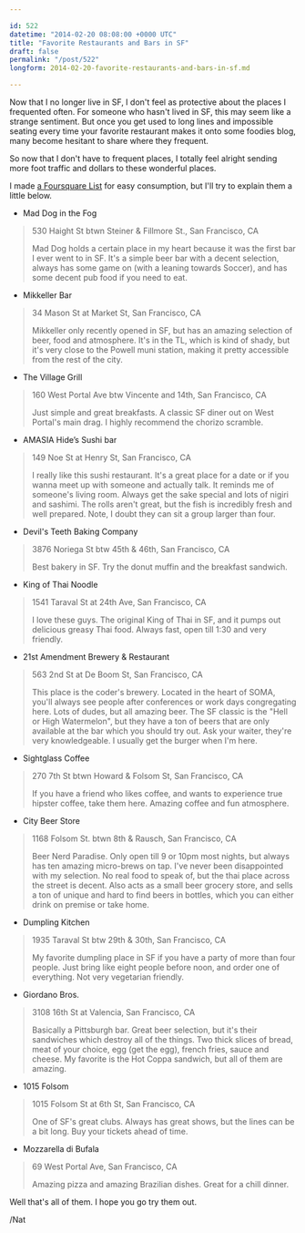 ```yaml
---

id: 522
datetime: "2014-02-20 08:08:00 +0000 UTC"
title: "Favorite Restaurants and Bars in SF"
draft: false
permalink: "/post/522"
longform: 2014-02-20-favorite-restaurants-and-bars-in-sf.md

---
```


Now that I no longer live in SF, I don't feel as protective about the places I frequented often. For someone who hasn't lived in SF, this may seem like a strange sentiment. But once you get used to long lines and impossible seating every time your favorite restaurant makes it onto some foodies blog, many become hesitant to share where they frequent.

So now that I don't have to frequent places, I totally feel alright sending more foot traffic and dollars to these wonderful places.

I made [a Foursquare List](https://foursquare.com/icco/list/favorite-food--bars-in-sf) for easy consumption, but I'll try to explain them a little below.

 - Mad Dog in the Fog

 > 530 Haight St btwn Steiner & Fillmore St., San Francisco, CA
 >
 > Mad Dog holds a certain place in my heart because it was the first bar I ever went to in SF. It's a simple beer bar with a decent selection, always has some game on (with a leaning towards Soccer), and has some decent pub food if you need to eat.

 - Mikkeller Bar

 > 34 Mason St at Market St, San Francisco, CA
 >
 > Mikkeller only recently opened in SF, but has an amazing selection of beer, food and atmosphere. It's in the TL, which is kind of shady, but it's very close to the Powell muni station, making it pretty accessible from the rest of the city.

 - The Village Grill

 > 160 West Portal Ave btw Vincente and 14th, San Francisco, CA
 >
 > Just simple and great breakfasts. A classic SF diner out on West Portal's main drag. I highly recommend the chorizo scramble.

 - AMASIA Hide’s Sushi bar

 > 149 Noe St at Henry St, San Francisco, CA
 >
 > I really like this sushi restaurant. It's a great place for a date or if you wanna meet up with someone and actually talk. It reminds me of someone's living room. Always get the sake special and lots of nigiri and sashimi. The rolls aren't great, but the fish is incredibly fresh and well prepared. Note, I doubt they can sit a group larger than four.

 - Devil's Teeth Baking Company

 > 3876 Noriega St btw 45th & 46th, San Francisco, CA
 >
 > Best bakery in SF. Try the donut muffin and the breakfast sandwich.

 - King of Thai Noodle

 > 1541 Taraval St at 24th Ave, San Francisco, CA
 >
 > I love these guys. The original King of Thai in SF, and it pumps out delicious greasy Thai food. Always fast, open till 1:30 and very friendly.

 - 21st Amendment Brewery & Restaurant

 > 563 2nd St at De Boom St, San Francisco, CA
 >
 > This place is the coder's brewery. Located in the heart of SOMA, you'll always see people after conferences or work days congregating here. Lots of dudes, but all amazing beer. The SF classic is the "Hell or High Watermelon", but they have a ton of beers that are only available at the bar which you should try out. Ask your waiter, they're very knowledgeable. I usually get the burger when I'm here.

 - Sightglass Coffee

 > 270 7th St btwn Howard & Folsom St, San Francisco, CA
 >
 > If you have a friend who likes coffee, and wants to experience true hipster coffee, take them here. Amazing coffee and fun atmosphere.

 - City Beer Store

 > 1168 Folsom St. btwn 8th & Rausch, San Francisco, CA
 >
 > Beer Nerd Paradise. Only open till 9 or 10pm most nights, but always has ten amazing micro-brews on tap. I've never been disappointed with my selection. No real food to speak of, but the thai place across the street is decent. Also acts as a small beer grocery store, and sells a ton of unique and hard to find beers in bottles, which you can either drink on premise or take home.

 - Dumpling Kitchen

 > 1935 Taraval St btw 29th & 30th, San Francisco, CA
 >
 > My favorite dumpling place in SF if you have a party of more than four people. Just bring like eight people before noon, and order one of everything. Not very vegetarian friendly.

 - Giordano Bros.

 > 3108 16th St at Valencia, San Francisco, CA
 >
 > Basically a Pittsburgh bar. Great beer selection, but it's their sandwiches which destroy all of the things. Two thick slices of bread, meat of your choice, egg (get the egg), french fries, sauce and cheese. My favorite is the Hot Coppa sandwich, but all of them are amazing.

 - 1015 Folsom

 > 1015 Folsom St at 6th St, San Francisco, CA
 >
 > One of SF's great clubs. Always has great shows, but the lines can be a bit long. Buy your tickets ahead of time.

 - Mozzarella di Bufala

 > 69 West Portal Ave, San Francisco, CA
 >
 > Amazing pizza and amazing Brazilian dishes. Great for a chill dinner.

Well that's all of them. I hope you go try them out.

/Nat


